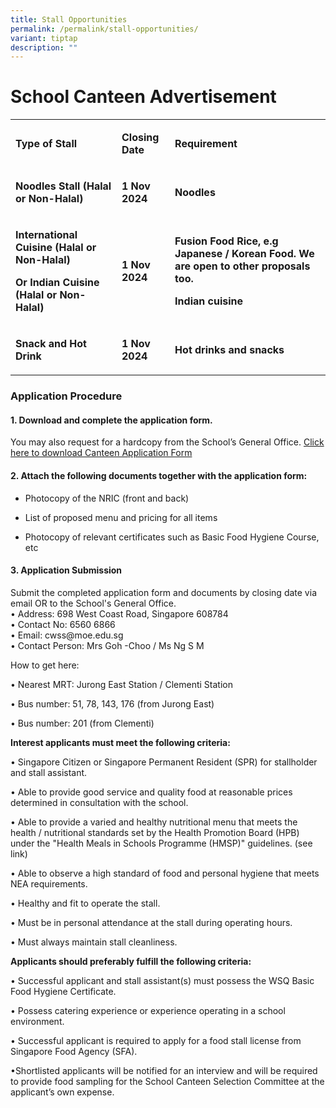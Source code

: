 ```yaml
---
title: Stall Opportunities
permalink: /permalink/stall-opportunities/
variant: tiptap
description: ""
---
```

<h1>School Canteen Advertisement</h1>
<table style="minWidth: 75px">
<colgroup>
<col>
<col>
<col>
</colgroup>
<tbody>
<tr>
<td rowspan="1" colspan="1">
<p><strong>Type of Stall</strong>
</p>
</td>
<td rowspan="1" colspan="1">
<p><strong>Closing Date</strong>
</p>
</td>
<td rowspan="1" colspan="1">
<p><strong>Requirement</strong>
</p>
</td>
</tr>
<tr>
<td rowspan="1" colspan="1">
<p><strong>Noodles Stall (Halal or Non-Halal)</strong>
</p>
</td>
<td rowspan="1" colspan="1">
<p><strong>1 Nov 2024</strong>
</p>
</td>
<td rowspan="1" colspan="1">
<p><strong>Noodles</strong>
</p>
</td>
</tr>
<tr>
<td rowspan="1" colspan="1">
<p><strong>International Cuisine (Halal or Non-Halal)</strong>
</p>
<p><strong>Or Indian Cuisine (Halal or Non-Halal)</strong>
</p>
</td>
<td rowspan="1" colspan="1">
<p><strong>1 Nov 2024</strong>
</p>
</td>
<td rowspan="1" colspan="1">
<p><strong>Fusion Food Rice, e.g Japanese / Korean Food. We are open to other proposals too.</strong>
</p>
<p><strong>Indian cuisine</strong>
</p>
</td>
</tr>
<tr>
<td rowspan="1" colspan="1">
<p><strong>Snack and Hot Drink</strong>
</p>
</td>
<td rowspan="1" colspan="1">
<p><strong>1 Nov 2024</strong>
</p>
</td>
<td rowspan="1" colspan="1">
<p><strong>Hot drinks and snacks</strong>
</p>
</td>
</tr>
</tbody>
</table>
<h3><strong>Application Procedure</strong></h3>
<h4>1. Download and complete the application form.</h4>
<p>You may also request for a hardcopy from the School’s General Office.
<a href="https://go.gov.sg/cwsscanteenapplication" rel="noopener nofollow" target="_blank">Click here to download Canteen Application Form</a>
</p>
<h4>2. Attach the following documents together with the application form:</h4>
<ul data-tight="true" class="tight">
<li>
<p>Photocopy of the NRIC (front and back)</p>
</li>
<li>
<p>List of proposed menu and pricing for all items</p>
</li>
<li>
<p>Photocopy of relevant certificates such as Basic Food Hygiene Course,
etc</p>
</li>
</ul>
<h4>3. Application Submission</h4>
<p>Submit the completed application form and documents by closing date via
email OR to the School's General Office.
<br>• Address: 698 West Coast Road, Singapore 608784
<br>• Contact No: 6560 6866
<br>• Email:&nbsp;<a rel="noopener noreferrer nofollow" target="_blank">cwss@moe.edu.sg</a>
<br>• Contact Person: Mrs Goh -Choo / Ms Ng S M</p>
<p>How to get here:</p>
<p>• Nearest MRT: Jurong East Station / Clementi Station</p>
<p>• Bus number: 51, 78, 143, 176 (from Jurong East)</p>
<p>• Bus number: 201 (from Clementi)</p>
<p></p>
<p><strong>Interest applicants must meet the following criteria:</strong>
</p>
<p>• Singapore Citizen or Singapore Permanent Resident (SPR) for stallholder
and stall assistant.</p>
<p>• Able to provide good service and quality food at reasonable prices determined
in consultation with the school.</p>
<p>• Able to provide a varied and healthy nutritional menu that meets the
health / nutritional standards set by the Health Promotion Board (HPB)
under the "Health Meals in Schools Programme (HMSP)" guidelines. (see link)</p>
<p>• Able to observe a high standard of food and personal hygiene that meets
NEA requirements.</p>
<p>• Healthy and fit to operate the stall.</p>
<p>• Must be in personal attendance at the stall during operating hours.</p>
<p>• Must always maintain stall cleanliness.</p>
<p></p>
<p><strong>Applicants should preferably fulfill the following criteria:</strong>
</p>
<p>• Successful applicant and stall assistant(s) must possess the WSQ Basic
Food Hygiene Certificate.</p>
<p>• Possess catering experience or experience operating in a school environment.</p>
<p>• Successful applicant is required to apply for a food stall license from
Singapore Food Agency (SFA).</p>
<p>•Shortlisted applicants will be notified for an interview and will be
required to provide food sampling for the School Canteen Selection Committee
at the applicant’s own expense.</p>
<p></p>
<p></p>